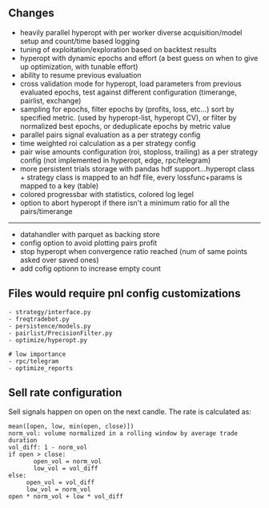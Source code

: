 ## Changes

- heavily parallel hyperopt with per worker diverse acquisition/model setup and count/time based logging
- tuning of exploitation/exploration based on backtest results
- hyperopt with dynamic epochs and effort (a best guess on when to give up optimization, with tunable effort)
- ability to resume previous evaluation
- cross validation mode for hyperopt, load parameters from previous evaluated epochs, test against different configuration (timerange, pairlist, exchange)
- sampling for epochs, filter epochs by (profits, loss, etc...) sort by specified metric. (used by hyperopt-list, hyperopt CV), or filter by normalized best epochs, or deduplicate epochs by metric value
- parallel pairs signal evaluation as a per strategy config
- time weighted roi calculation as a per strategy config
- pair wise amounts configuration (roi, stoploss, trailing) as a per strategy config (not implemented in hyperopt, edge, rpc/telegram)
- more persistent trials storage with pandas hdf support...hyperopt class + strategy class is mapped to an hdf file, every lossfunc+params is mapped to a key (table)
- colored progressbar with statistics, colored log legel
- option to abort hyperopt if there isn't a minimum ratio for all the pairs/timerange

---

- datahandler with parquet as backing store
- config option to avoid plotting pairs profit
- stop hyperopt when convergence ratio reached (num of same points asked over saved ones)
- add cofig optionn to increase empty count

## Files would require pnl config customizations

```
- strategy/interface.py
- freqtradebot.py
- persistence/models.py
- pairlist/PrecisionFilter.py
- optimize/hyperopt.py

# low importance
- rpc/telegram
- optimize_reports
```

## Sell rate configuration

Sell signals happen on open on the next candle. The rate is calculated as:

```
mean([open, low, min(open, close)])
norm_vol: volume normalized in a rolling window by average trade duration
vol_diff: 1 - norm_vol
if open > close:
       open_vol = norm_vol
       low_vol = vol_diff
else:
     open_vol = vol_diff
     low_vol = norm_vol
open * norm_vol + low * vol_diff
```
